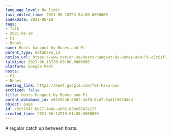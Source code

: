 ```yaml
---
language_level: No limit
last_edited_time: 2021-06-16T23:54:00.0000000
indexDate: 2021-06-18
tags:
- Talk
- 2021-06-18
- Pi
- Bones
name: Hosts hangout by Bones and Pi
parent_type: database_id
notion_url: https://www.notion.so/Hosts-hangout-by-Bones-and-Pi-c5c51f47bb17444ca802688e5847a127
talktime: 2021-06-18T20:00:00.0000000
platform: Google Meet
hosts:
- Pi
- Bones
meeting_link: https://meet.google.com/fmt-ksxu-uuv
archived: false
title: Hosts hangout by Bones and Pi
parent_database_id: e9339446-880f-4ef0-8ad7-8ad1f507dded
object: page
id: c5c51f47-bb17-444c-a802-688e5847a127
created_time: 2021-06-14T19:01:00.0000000
---
```


A regular catch up between hosts.


